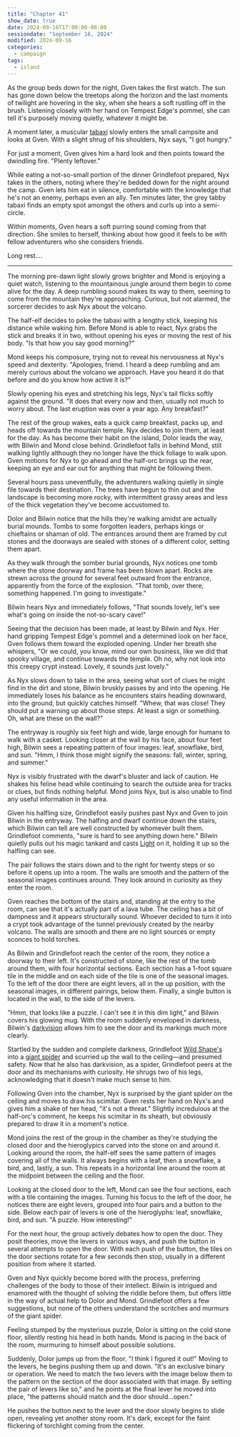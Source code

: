 ```yaml
---
title: "Chapter 41"
show_date: true
date: 2024-09-16T17:00:00-00:00
sessiondate: "September 16, 2024"
modified: 2024-09-16
categories:
  - campaign
tags:
  - island
---
```


As the group beds down for the night, Gven takes the first watch. The sun has gone down below the
treetops along the horizon and the last moments of twilight are hovering in the sky, when she
hears a soft rustling off in the brush. Listening closely with her hand on Tempest Edge's pommel,
she can tell it's purposely moving quietly, whatever it might be.

A moment later, a muscular [tabaxi](https://forgottenrealms.fandom.com/wiki/Tabaxi) slowly enters
the small campsite and looks at Gven. With a slight shrug of his shoulders, Nyx says, "I got hungry."

For just a moment, Gven gives him a hard look and then points toward the dwindling fire. "Plenty
leftover."

While eating a not-so-small portion of the dinner Grindlefoot prepared, Nyx takes in the others,
noting where they're bedded down for the night around the camp. Gven lets him eat in silence,
comfortable with the knowledge that he's not an enemy, perhaps even an ally. Ten minutes later,
the grey tabby tabaxi finds an empty spot amongst the others and curls up into a semi-circle.

Within moments, Gven hears a soft purring sound coming from that direction. She smiles to herself,
thinking about how good it feels to be with fellow adventurers who she considers friends.

Long rest....

---

The morning pre-dawn light slowly grows brighter and Mond is enjoying a quiet watch,
listening to the mountainous jungle around them begin to come alive for the day. A deep rumbling
sound makes its way to them, seeming to come from the mountain they're approaching. Curious, but
not alarmed, the sorcerer decides to ask Nyx about the volcano.

The half-elf decides to poke the tabaxi with a lengthy stick, keeping his distance while waking
him. Before Mond is able to react, Nyx grabs the stick and breaks it in two, without opening his
eyes or moving the rest of his body. "Is that how you say good morning?"

Mond keeps his composure, trying not to reveal his nervousness at Nyx's speed and dexterity.
"Apologies, friend. I heard a deep rumbling and am merely curious about the volcano we approach.
Have you heard it do that before and do you know how active it is?"

Slowly opening his eyes and stretching his legs, Nyx's tail flicks softly against the ground.
"It does that every now and then, usually not much to worry about. The last eruption was over a
year ago. Any breakfast?"

The rest of the group wakes, eats a quick camp breakfast, packs up, and heads off towards the
mountain temple. Nyx decides to join them, at least for the day. As has become their habit on
the island, Dolor leads the way, with Bilwin and Mond close behind. Grindlefoot falls in behind
Mond, still walking lightly although they no longer have the thick foliage to walk upon. Gven
motions for Nyx to go ahead and the half-orc brings up the rear, keeping an eye and ear out for
anything that might be following them.

Several hours pass uneventfully, the adventurers walking quietly in single file towards their
destination. The trees have begun to thin out and the landscape is becoming more rocky, with
intermittent grassy areas and less of the thick vegetation they've become accustomed to.

Dolor and Bilwin notice that the hills they're walking amidst are actually burial mounds. Tombs
to some forgotten leaders, perhaps kings or chieftains or shaman of old. The entrances around them
are framed by cut stones and the doorways are sealed with stones of a different color, setting
them apart.

As they walk through the somber burial grounds, Nyx notices one tomb where the stone doorway
and frame has been blown apart. Rocks are strewn across the ground for several feet outward
from the entrance, apparently from the force of the explosion. "That tomb, over there, something
happened. I'm going to investigate."

Bilwin hears Nyx and immediately follows, "That sounds lovely, let's see what's going on inside
the not-so-scary cave!"

Seeing that the decision has been made, at least by Bilwin and Nyx. Her hand gripping Tempest
Edge's pommel and a determined look on her face, Gven follows them toward
the exploded opening. Under her breath she whispers, "Or we could, you know, mind our own business,
like we did that spooky village, and continue towards the temple. Oh no, why not look into
this creepy crypt instead. Lovely, it sounds just lovely." 

As Nyx slows down to take in the area, seeing what sort of clues he might find in the dirt
and stone, Bilwin bruskly passes by and into the opening. He immediately loses his balance
as he encounters stairs heading downward, into the ground, but quickly catches himself.
"Whew, that was close! They should put a warning up about those steps. At least a sign or
something. Oh, what are these on the wall?" 

The entryway is roughly six feet high and wide, large enough for humans to walk with a casket.
Looking closer at the wall by his face, about four feet high, Bilwin sees a repeating pattern
of four images: leaf, snowflake, bird, and sun. "Hmm, I think those might signify the
seasons: fall, winter, spring, and summer."

Nyx is visibly frustrated with the dwarf's bluster and lack of caution. He shakes his feline
head while continuing to search the outside area for tracks or clues, but finds nothing helpful.
Mond joins Nyx, but is also unable to find any useful information in the area.

Given his halfling size, Grindlefoot easily pushes past Nyx and Gven to join Bilwin in the
entryway. The halfing and dwarf continue down the stairs, which Bilwin can tell are well
constructed by whomever built them. Grindlefoot comments, "sure is hard to see anything
down here." Bilwin quietly pulls out his magic tankard and casts
[Light](https://www.dndbeyond.com/spells/2618996-light) on it, holding it up so the halfling
can see.

The pair follows the stairs down and to the right for twenty steps or so before it opens up
into a room. The walls are smooth and the pattern of the seasonal images continues around.
They look around in curiosity as they enter the room.

Gven reaches the bottom of the stairs and, standing at the entry to the room, can see that
it's actually part of a lava tube. The ceiling has a bit of dampness and it appears structurally
sound. Whoever decided to turn it into a crypt took advantage of the tunnel previously created
by the nearby volcano. The walls are smooth and there are no light sources or empty sconces
to hold torches.

As Bilwin and Grindlefoot reach the center of the room, they notice a doorway to their left.
It's constructed of stone, like the rest of the tomb around them, with four horizontal
sections. Each section has a 1-foot square tile in the middle and on each side of the tile
is one of the seasonal images. To the left of the door there are eight levers, all in the up
position, with the seasonal images, in different pairings, below them. Finally, a single button
is located in the wall, to the side of the levers.

"Hmm, that looks like a puzzle. I can't see it in this dim light," and Bilwin covers his
glowing mug. With the room suddenly enveloped in darkness, Bilwin's
[darkvision](https://roll20.net/compendium/dnd5e/Monsters?expansion=0#toc_20) allows
him to see the door and its markings much more clearly.

Startled by the sudden and complete darkness, Grindlefoot
[Wild Shape's](https://www.dndbeyond.com/posts/635-druid-101-wild-shape-guide)
into a [giant spider](https://www.dndbeyond.com/monsters/16895-giant-spider) and
scurried up the wall to the ceiling—and presumed safety. Now that he also has
darkvision, as a spider, Grindlefoot peers at the door and its mechanisms with
curiosity. He shrugs two of his legs, acknowledging that it doesn't make much
sense to him.

Following Gven into the chamber, Nyx is surprised by the giant spider on the ceiling
and moves to draw his scimitar. Gven rests her hand on Nyx's and gives him a shake
of her head, "it's not a threat." Slightly incredulous at the half-orc's comment,
he keeps his scimitar in its sheath, but obviously prepared to draw it in a moment's
notice.

Mond joins the rest of the group in the chamber as they're studying the closed door
and the hieroglypics carved into the stone on and around it. Looking around the room,
the half-elf sees the same pattern of images covering all of the walls. It always
begins with a leaf, then a snowflake, a bird, and, lastly, a sun. This repeats
in a horizontal line around the room at the midpoint between the ceiling and the floor.

Looking at the closed door to the left, Mond can see the four sections, each with a
tile containing the images. Turning his focus to the left of the door, he notices there
are eight levers, grouped into four pairs and a button to the side. Below each pair of
levers is one of the hieroglyphs: leaf, snowflake, bird, and sun.  "A puzzle. How interesting!"

For the next hour, the group actively debates how to open the door. They posit theories,
move the levers in various ways, and push the button in several attempts to open the door.
With each push of the button, the tiles on the door sections rotate for a few seconds
then stop, usually in a different position from where it started.

Gven and Nyx quickly become bored with the process, preferring challenges of the body to
those of their intellect. Bilwin is intrigued and enamored with the thought of solving
the riddle before them, but offers little in the way of actual help to Dolor and Mond.
Grindlefoot offers a few suggestions, but none of the others understand the scritches
and murmurs of the giant spider.

Feeling stumped by the mysterious puzzle, Dolor is sitting on the cold stone floor, silently
resting his head in both hands. Mond is pacing in the back of the room, murmuring to
himself about possible solutions.

Suddenly, Dolor jumps up from the floor. "I think I figured it out!" Moving to the levers,
he begins pushing them up and down. "It's an exclusive binary or operation. We need to match
the two levers with the image below them to the pattern on the section of the door associated
with that image. By setting the pair of levers like so," and he points at the final lever
he moved into place, "the patterns should match and the door should...open."

He pushes the button next to the lever and the door slowly begins to slide open, revealing
yet another stony room. It's dark, except for the faint flickering of torchlight coming
from the center.

<!-- Door in crypt


_____________________________
|         ---------         |
|         |   F   |         |
|         |Su    W|         |
|         |   Sp  |         |
|         ---------         |
_____________________________
|         ---------         |
|         |   W   |         |
|         |F    Sp|         |
|         |   Su  |         |
|         ---------         |
_____________________________
|         ---------         |
|         |   Sp  |         |
|         |W    Su|         |
|         |   F   |         |
|         ---------         |
_____________________________
|         ---------         |
|         |   Su  |         |
|         |Sp    F|         |
|         |   W   |         |
|         ---------         |
_____________________________


____________________________
|         --------         |
|         | F  W |         |
|         |Su  Sp|         |
|         --------         |
____________________________
|         --------         |
|         | W  Sp|         |
|         | F  Su|         |
|         --------         |
____________________________
|         --------         |
|         |Sp  Su|         |
|         | W  F |         |
|         --------         |
____________________________
|         --------         |
|         |Su  F |         |
|         |Sp  W |         |
|         --------         |
____________________________

-->


<!-- NOTES -->

<!-- em dash: — | Mac kebyoard shortcut = Option + Shift + Dash (-) -->
<!-- https://oatcookies.neocities.org/dndmoney to convert copper, silver, gold, and more into CP -->
<!-- Frequently used links:
  [Barbarian rage](https://www.thegamer.com/dungeons-dragons-dnd-barbarian-rage-explained-guide/)
  [Bardic inspiration](https://www.dndbeyond.com/classes/1-bard#BardicInspiration-75)
  [Chaos Bolt](https://www.dndbeyond.com/spells/14761-chaos-bolt)
  [Hanseath](https://forgottenrealms.fandom.com/wiki/Hanseath)
  [Hellish Rebuke](https://www.dndbeyond.com/spells/hellish-rebuke)
  [hurdy-gurdy](https://en.wikipedia.org/wiki/Hurdy-gurdy)
  [Mind Spike](http://dnd5e.wikidot.com/spell:mind-spike)
  [Shillelagh](https://www.dndbeyond.com/spells/2249-shillelagh)
  [Spiritual Weapon](https://www.dndbeyond.com/spells/2263-spiritual-weapon)
  [Wild Shape](https://www.dndbeyond.com/posts/635-druid-101-wild-shape-guide)
-->
<!--
  Lists of spells for the classes:
    - Bard spells: https://www.dndbeyond.com/spells/class/1-bard
    - Cleric spells: https://www.dndbeyond.com/spells/class/cleric 
    - Druid spells: https://www.dndbeyond.com/spells/class/druid
    - Sorcerer spells: https://www.dndbeyond.com/spells/class/sorcerer
  Monsters: https://www.dndbeyond.com/monsters
  Damage types: https://www.wargamer.com/dnd/damage-types
  Luck (Bilwin): http://dnd5e.wikidot.com/feat:lucky
-->
<!-- Directions on a boat:
  Port = left side
  Starboard = right side
  Bow = front
  Aft = back (inside the ship, on board)
  Stern = back (outside, offboard)
-->
